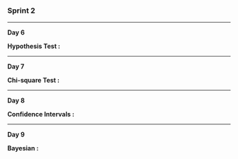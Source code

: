 ### **Sprint 2**
***

**Day 6**

**Hypothesis Test :** 

***

**Day 7**

**Chi-square Test :** 

***

**Day 8**

**Confidence Intervals :** 

***

**Day 9**

**Bayesian :**
